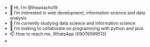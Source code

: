 - 👋 Hi, I’m @Iheanacho19
- 👀 I’m interested in web development, information science and data analysis
- 🌱 I’m currently studying data science and information science
- 💞️ I’m looking to collaborate on programming with python and java.
- 📫 How to reach me, WhatsApp (09076599513)
- 

<!---
Iheanacho19/Iheanacho19 is a ✨ special ✨ repository because its `README.md` (this file) appears on your GitHub profile.
You can click the Preview link to take a look at your changes.
--->
